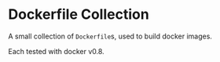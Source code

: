 Dockerfile Collection
=====================

A small collection of `Dockerfile`s, used to build docker images.

Each tested with docker v0.8.
